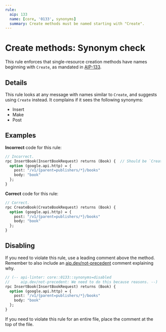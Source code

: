 ```yaml
---
rule:
  aip: 133
  name: [core, '0133', synonyms]
  summary: Create methods must be named starting with "Create".
---
```


# Create methods: Synonym check

This rule enforces that single-resource creation methods have names beginning
with `Create`, as mandated in [AIP-133][].

## Details

This rule looks at any message with names similar to `Create`, and suggests
using `Create` instead. It complains if it sees the following synonyms:

- Insert
- Make
- Post

## Examples

**Incorrect** code for this rule:

```proto
// Incorrect.
rpc InsertBook(InsertBookRequest) returns (Book) {  // Should be `CreateBook`.
  option (google.api.http) = {
    post: "/v1/{parent=publishers/*}/books"
    body: "book"
  };
}
```

**Correct** code for this rule:

```proto
// Correct.
rpc CreateBook(CreateBookRequest) returns (Book) {
  option (google.api.http) = {
    post: "/v1/{parent=publishers/*}/books"
    body: "book"
  };
}
```

## Disabling

If you need to violate this rule, use a leading comment above the method.
Remember to also include an [aip.dev/not-precedent][] comment explaining why.

```proto
// (-- api-linter: core::0133::synonyms=disabled
//     aip.dev/not-precedent: We need to do this because reasons. --)
rpc InsertBook(InsertBookRequest) returns (Book) {
  option (google.api.http) = {
    post: "/v1/{parent=publishers/*}/books"
    body: "book"
  };
}
```

If you need to violate this rule for an entire file, place the comment at the
top of the file.

[aip-133]: https://aip.dev/133
[aip.dev/not-precedent]: https://aip.dev/not-precedent
